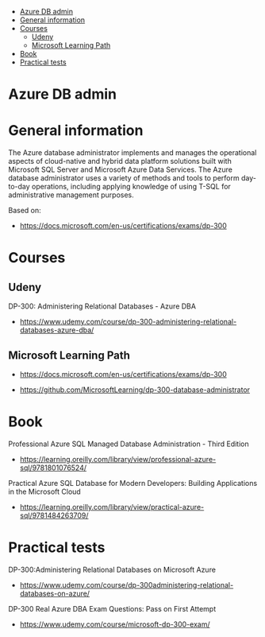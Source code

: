 <!-- TOC -->

- [Azure DB admin](#azure-db-admin)
- [General information](#general-information)
- [Courses](#courses)
  - [Udeny](#udeny)
  - [Microsoft Learning Path](#microsoft-learning-path)
- [Book](#book)
- [Practical tests](#practical-tests)

<!-- /TOC -->

# Azure DB admin

# General information

The Azure database administrator implements and manages the operational aspects of cloud-native and hybrid data platform solutions built with Microsoft SQL Server and Microsoft Azure Data Services. The Azure database administrator uses a variety of methods and tools to perform day-to-day operations, including applying knowledge of using T-SQL for administrative management purposes.

Based on:

- https://docs.microsoft.com/en-us/certifications/exams/dp-300

# Courses

## Udeny

DP-300: Administering Relational Databases - Azure DBA

- https://www.udemy.com/course/dp-300-administering-relational-databases-azure-dba/

## Microsoft Learning Path

- https://docs.microsoft.com/en-us/certifications/exams/dp-300

- https://github.com/MicrosoftLearning/dp-300-database-administrator

# Book

Professional Azure SQL Managed Database Administration - Third Edition

- https://learning.oreilly.com/library/view/professional-azure-sql/9781801076524/

Practical Azure SQL Database for Modern Developers: Building Applications in the Microsoft Cloud

- https://learning.oreilly.com/library/view/practical-azure-sql/9781484263709/

# Practical tests

DP-300:Administering Relational Databases on Microsoft Azure

- https://www.udemy.com/course/dp-300administering-relational-databases-on-azure/

DP-300 Real Azure DBA Exam Questions: Pass on First Attempt

- https://www.udemy.com/course/microsoft-dp-300-exam/
